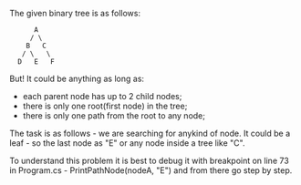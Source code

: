 The given binary tree is as follows:

```
      A
     / \
    B   C
   / \   \
  D   E   F
```
But! It could be anything as long as:
- each parent node has up to 2 child nodes;
- there is only one root(first node) in the tree;
- there is only one path from the root to any node;

The task is as follows - we are searching for anykind of node. It could be a leaf - so the last node as "E"
or any node inside a tree like "C".

To understand this problem it is best to debug it with breakpoint on line 73 in Program.cs - PrintPathNode(nodeA, "E") and from there go step by step.




